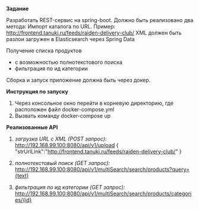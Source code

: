 **Задание**

Разработать REST-сервис на spring-boot.  Должно быть реализовано два метода:
Импорт каталога по URL. Пример: http://frontend.tanuki.ru/feeds/raiden-delivery-club/
XML должен быть разлои загружен в Elasticsearch через  Spring Data 

Получение списка продуктов
- с возможностью полнотекстового поиска
- фильтрация по ид категории

Сборка и запуск приложение должна быть через докер.


**Инструкция по запуску** 
1) Через консольное окно перейти в корневую директорию, где расположен файл docker-compose.yml
2) Вызвать команду docker-compose up

**Реализованные API**

1) _загрузка URL с XML (POST запрос):_
http://192.168.99.100:8080/api/v1/upload
{
    "strUrlLink":"http://frontend.tanuki.ru/feeds/raiden-delivery-club/"
}

2) _полнотекстовый поиск (GET запрос):_
http://192.168.99.100:8080/api/v1/multiSearch/search/products?query={text}

3) _фильтрация по ид категории (GET запрос):_
http://192.168.99.100:8080/api/v1/multiSearch/search/products/categories/{id}

